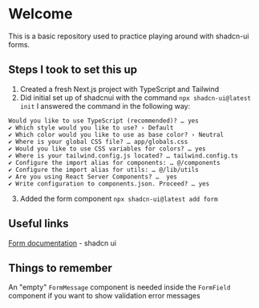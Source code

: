 # Welcome

This is a basic repository used to practice playing around with shadcn-ui forms.

## Steps I took to set this up

1. Created a fresh Next.js project with TypeScript and Tailwind
2. Did initial set up of shadcnui with the command `npx shadcn-ui@latest init`
   I answered the command in the following way:

```
Would you like to use TypeScript (recommended)? … yes
✔ Which style would you like to use? › Default
✔ Which color would you like to use as base color? › Neutral
✔ Where is your global CSS file? … app/globals.css
✔ Would you like to use CSS variables for colors? … yes
✔ Where is your tailwind.config.js located? … tailwind.config.ts
✔ Configure the import alias for components: … @/components
✔ Configure the import alias for utils: … @/lib/utils
✔ Are you using React Server Components? …  yes
✔ Write configuration to components.json. Proceed? … yes
```

3. Added the form component `npx shadcn-ui@latest add form`

## Useful links

[Form documentation](https://ui.shadcn.com/docs/components/form) - shadcn ui

## Things to remember

An "empty" `FormMessage` component is needed inside the `FormField` component if you want to show validation error messages
